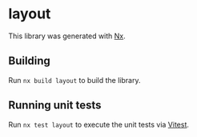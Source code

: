 # layout

This library was generated with [Nx](https://nx.dev).

## Building

Run `nx build layout` to build the library.

## Running unit tests

Run `nx test layout` to execute the unit tests via [Vitest](https://vitest.dev/).
